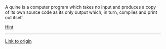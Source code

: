 A quine is a computer program which takes no input and produces a copy of its own source code as its only output which, in turn, compiles and print out itself

[Hint](http://en.wikipedia.org/wiki/Quine_(computing))

---

[Link to origin](https://www.reddit.com/r/dailyprogrammer/rhrr0)